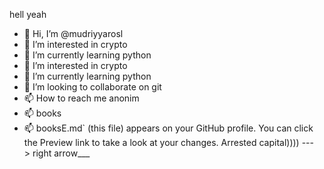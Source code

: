 hell yeah
- 👋 Hi, I’m @mudriyyarosl
- 👀 I’m interested in crypto
- 🌱 I’m currently learning python
- 👀 I’m interested in crypto
- 🌱 I’m currently learning python
- 💞️ I’m looking to collaborate on git
- 📫 How to reach me anonim
- 📫 books
- 📫 booksE.md` (this file) appears on your GitHub profile.
You can click the Preview link to take a look at your changes.
Arrested capital))))
---> right arrow___
